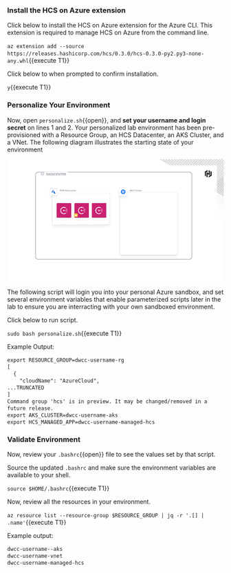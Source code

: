 ### Install the HCS on Azure extension

Click below to install the HCS on Azure extension for the Azure CLI.
This extension is required to manage HCS on Azure from the command line.

`az extension add --source https://releases.hashicorp.com/hcs/0.3.0/hcs-0.3.0-py2.py3-none-any.whl`{{execute T1}}

Click below to when prompted to confirm installation.

`y`{{execute T1}}

### Personalize Your Environment

Now, open `personalize.sh`{{open}}, and **set your username and login secret**
on lines 1 and 2. Your personalized lab environment has been
pre-provisioned with a Resource Group, an HCS Datacenter, an
AKS Cluster, and a VNet. The following diagram illustrates
the starting state of your environment

![Personal Sandbox](./assets/starting_point.png)

The following script will login you into your
personal Azure sandbox, and set several environment variables
that enable parameterized scripts later in the lab to ensure you are
interracting with your own sandboxed environment.

Click below to run script.

`sudo bash personalize.sh`{{execute T1}}

Example Output:

```shell-session
export RESOURCE_GROUP=dwcc-username-rg
[
  {
    "cloudName": "AzureCloud",
...TRUNCATED
]
Command group 'hcs' is in preview. It may be changed/removed in a future release.
export AKS_CLUSTER=dwcc-username-aks
export HCS_MANAGED_APP=dwcc-username-managed-hcs
```

### Validate Environment

Now, review your `.bashrc`{{open}} file to see
the values set by that script.

Source the updated `.bashrc` and make sure the
environment variables are available to your shell.

`source $HOME/.bashrc`{{execute T1}}

Now, review all the resources in your environment.

`az resource list --resource-group $RESOURCE_GROUP | jq -r '.[] | .name'`{{execute T1}}

Example output:

```shell-session
dwcc-username--aks
dwcc-username-vnet
dwcc-username-managed-hcs
```
